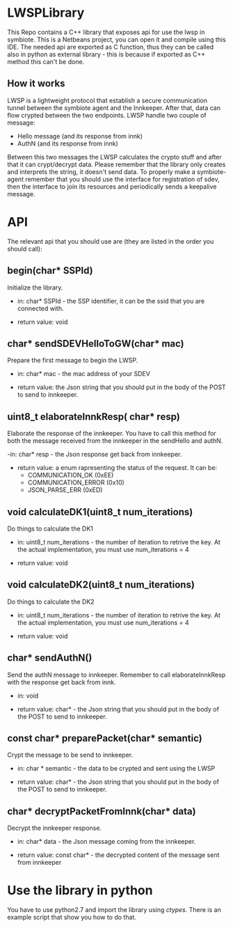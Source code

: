 # LWSPLibrary

This Repo contains a C++ library that exposes api for use the lwsp in symbiote.
This is a Netbeans project, you can open it and compile using this IDE.
The needed api are exported as C function, thus they can be called also in python as external library - this is because if exported as C++ method this can't be done.

## How it works

LWSP is a lightweight protocol that establish a secure communication tunnel between the symbiote agent and the Innkeeper. After that, data can flow crypted between the two endpoints.
LWSP handle two couple of message:
- Hello message (and its response from innk)
- AuthN (and its response from innk)

Between this two messages the LWSP calculates the crypto stuff and after that it can crypt/decrypt data.
Please remember that the library only creates and interprets the string, it doesn't send data.
To properly make a symbiote-agent remember that you should use the interface for registration of sdev, then the interface to join its resources and periodically sends a keepalive message.

# API

The relevant api that you should use are (they are listed in the order you should call):
## begin(char* SSPId)
Initialize the library.

- in: char* SSPId - the SSP identifier, it can be the ssid that you are connected with.

- return value:  void

## char* sendSDEVHelloToGW(char* mac)
Prepare the first message to begin the LWSP.

- in: char* mac - the mac address of your SDEV

- return value: the Json string that you should put in the body of the POST to send to innkeeper.

## uint8_t elaborateInnkResp( char* resp)
Elaborate the response of the innkeeper. You have to call this method for both the message received from the innkeeper in the sendHello and authN.

-in: char* resp - the Json response get back from innkeeper.

- return value: a enum rapresenting the status of the request. It can be:
	- COMMUNICATION_OK (0xEE)
	- COMMUNICATION_ERROR (0x10)
	- JSON_PARSE_ERR (0xED)

## void calculateDK1(uint8_t num_iterations)
Do things to calculate the DK1

- in: uint8_t num_iterations - the number of iteration to retrive the key. At the actual implementation, you must use num_iterations = 4

- return value:  void

## void calculateDK2(uint8_t num_iterations)
Do things to calculate the DK2

- in: uint8_t num_iterations - the number of iteration to retrive the key. At the actual implementation, you must use num_iterations = 4

- return value:  void

## char* sendAuthN()
Send the authN message to innkeeper. 
Remember to call elaborateInnkResp with the response get back from innk.

- in: void

- return value: char* - the Json string that you should put in the body of the POST to send to innkeeper.

## const char* preparePacket(char* semantic)
Crypt the message to be send to innkeeper.
 - in: char * semantic - the data to be crypted and sent using the LWSP

 - return value: char* - the Json string that you should put in the body of the POST to send to innkeeper.

## char* decryptPacketFromInnk(char* data)
Decrypt the innkeeper response.
- in: char* data - the Json message coming from the innkeeper. 

- return value: const char* - the decrypted content of the message sent from innkeeper

# Use the library in python

You have to use python2.7 and import the library using *ctypes*.
There is an example script that show you how to do that.